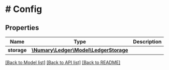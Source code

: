 # # Config

## Properties

Name | Type | Description | Notes
------------ | ------------- | ------------- | -------------
**storage** | [**\Numary\Ledger\Model\LedgerStorage**](LedgerStorage.md) |  |

[[Back to Model list]](../../README.md#models) [[Back to API list]](../../README.md#endpoints) [[Back to README]](../../README.md)
